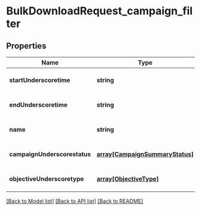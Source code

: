 # BulkDownloadRequest_campaign_filter

## Properties
Name | Type | Description | Notes
------------ | ------------- | ------------- | -------------
**startUnderscoretime** | **string** |  | [optional] [default to null]
**endUnderscoretime** | **string** |  | [optional] [default to null]
**name** | **string** |  | [optional] [default to null]
**campaignUnderscorestatus** | [**array[CampaignSummaryStatus]**](CampaignSummaryStatus.md) |  | [optional] [default to null]
**objectiveUnderscoretype** | [**array[ObjectiveType]**](ObjectiveType.md) |  | [optional] [default to null]

[[Back to Model list]](../README.md#documentation-for-models) [[Back to API list]](../README.md#documentation-for-api-endpoints) [[Back to README]](../README.md)


